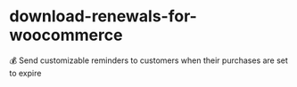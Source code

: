 # download-renewals-for-woocommerce
:moneybag: Send customizable reminders to customers when their purchases are set to expire
